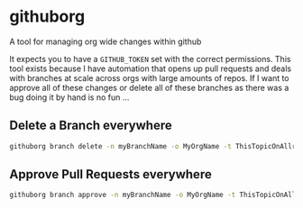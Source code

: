 # githuborg

A tool for managing org wide changes within github

It expects you to have a `GITHUB_TOKEN` set with the correct permissions.
This tool exists because I have automation that opens up pull requests and deals with branches at scale across orgs with large amounts of repos. If I want to approve all of these changes or delete all of these branches as there was a bug doing it by hand is no fun ...

## Delete a Branch everywhere

```bash
githuborg branch delete -n myBranchName -o MyOrgName -t ThisTopicOnAllrepos
```

## Approve Pull Requests everywhere

```bash
githuborg branch approve -n myBranchName -o MyOrgName -t ThisTopicOnAllrepos
```
